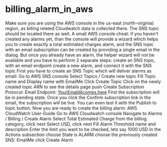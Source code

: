# billing_alarm_in_aws
Make sure you are using the AWS console in the us-east (north-virginia) region, as billing related Cloudwatch data is collected there. The SNS topic should be located there as well.  A small AWS console cheat: if you haven't created any alarms yet, than the console will provide a wizard which helps you to create exactly a total estimated charges alarm, and the SNS topic with an email subscription can be created by providing a single email in the dialog.  But once you already have an alarm, the helper wizard will not be available and you have to perform 2 separate steps:  create an SNS topic, with an email endpoint create a new alarm, and connect it with the SNS topic First you have to create an SNS Topic which will deliver alarms as email:  Go to AWS SNS console Select Topics / Create new topic Fill Topic name and Display name with EmailMe Click Create Topic Click on the newly created topic ARN to see the details page push Create Subscription Protocol: Email Endpoint: YourEmail@comes.here First the subscription will be in pending state. Once you click the Confirm subscription link in the email, the subscription will be live. You can even test it with the Publish to topic button.  Now you are ready to create the billing alarm: AWS CloudWatch User-Guide  Go to AWS Cloudwatch console Navigate to Alarms / Billing / Create Alarm Select Total Estimated Charge from the billing category, click next Select USD, click next Fill Alarm Threshold name and description Enter the limit you want to be checked, lets say 1000 USD In the Actions subsection choose State is ALARM choose the previously created SNS: EmailMe click Create Alarm
